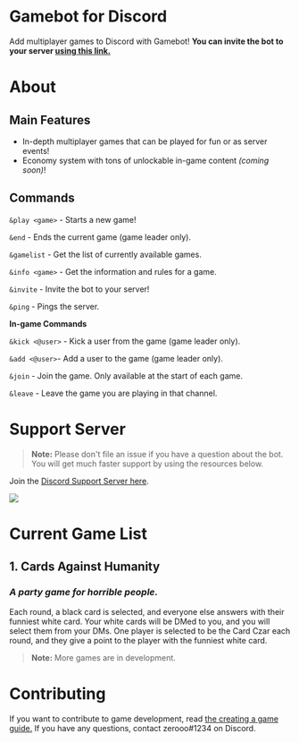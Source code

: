 # Gamebot for Discord

Add multiplayer games to Discord with Gamebot! **You can invite the bot to your server [using this link.](https://discordapp.com/oauth2/authorize?client_id=620307267241377793&scope=bot&permissions=1547041872)**

# About

## Main Features
* In-depth multiplayer games that can be played for fun or as server events!
* Economy system with tons of unlockable in-game content *(coming soon)*!

## Commands

`&play <game>` - Starts a new game!

`&end` - Ends the current game (game leader only).

`&gamelist` - Get the list of currently available games.

`&info <game>` - Get the information and rules for a game.

`&invite` - Invite the bot to your server!

`&ping` - Pings the server.

**In-game Commands**

`&kick <@user>` - Kick a user from the game (game leader only).

`&add <@user>`- Add a user to the game (game leader only).

`&join` - Join the game. Only available at the start of each game.

`&leave` - Leave the game you are playing in that channel.

# Support Server

> **Note:** Please don't file an issue if you have a question about the bot. You will get much faster support by using the resources below.

Join the [Discord Support Server here](https://discord.gg/7pNEJQC).

[<img src="./assets/images/invite_link.png">](https://discord.gg/7pNEJQC)

# Current Game List
## 1. Cards Against Humanity
### *A party game for horrible people.*
Each round, a black card is selected, and everyone else answers with their funniest white card. Your white cards will be DMed to you, and you will select them from your DMs. One player is selected to be the Card Czar each round, and they give a point to the player with the funniest white card.

>**Note:** More games are in development.

# Contributing

If you want to contribute to game development, read [the creating a game guide.](./CREATING_A_GAME.md) If you have any questions, contact zerooo#1234 on Discord.
